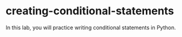 # creating-conditional-statements
In this lab, you will practice writing conditional statements in Python.
